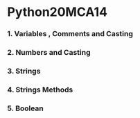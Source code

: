 # Python20MCA14
### 1. Variables , Comments and Casting
### 2. Numbers and Casting
### 3. Strings
### 4. Strings Methods
### 5. Boolean